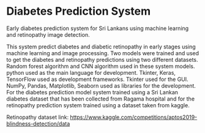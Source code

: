 # Diabetes Prediction System
Early diabetes prediction system for Sri Lankans using machine learning and retinopathy image detection.

This system predict diabetes and diabetic retinopathy in early stages using machine learning and image processing.
Two models were trained and used to get the diabetes and retinopathy predictions using two different datasets.
Random forest algorithm and CNN algorithm used in these system models.
python used as the main language for development.
Tkinter, Keras, TensorFlow used as development frameworks. Tkinter used for the GUI.
NumPy, Pandas, Matplotlib, Seaborn used as libraries for the development.
For the diabetes prediction model system trained using a Sri Lankan diabetes dataset that has been collected from Ragama hospital and for the retinopathy prediction system trained using a dataset taken from kaggle.

Retinopathy dataset link: https://www.kaggle.com/competitions/aptos2019-blindness-detection/data

